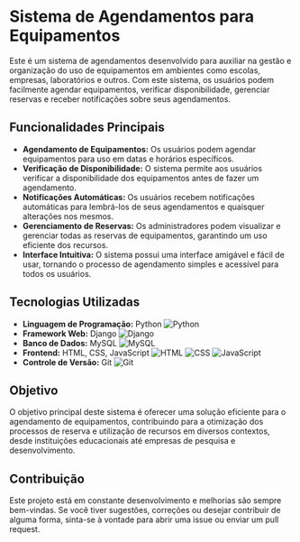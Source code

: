 # Sistema de Agendamentos para Equipamentos

Este é um sistema de agendamentos desenvolvido para auxiliar na gestão e organização do uso de equipamentos em ambientes como escolas, empresas, laboratórios e outros. Com este sistema, os usuários podem facilmente agendar equipamentos, verificar disponibilidade, gerenciar reservas e receber notificações sobre seus agendamentos.

## Funcionalidades Principais

- **Agendamento de Equipamentos:** Os usuários podem agendar equipamentos para uso em datas e horários específicos.
- **Verificação de Disponibilidade:** O sistema permite aos usuários verificar a disponibilidade dos equipamentos antes de fazer um agendamento.
- **Notificações Automáticas:** Os usuários recebem notificações automáticas para lembrá-los de seus agendamentos e quaisquer alterações nos mesmos.
- **Gerenciamento de Reservas:** Os administradores podem visualizar e gerenciar todas as reservas de equipamentos, garantindo um uso eficiente dos recursos.
- **Interface Intuitiva:** O sistema possui uma interface amigável e fácil de usar, tornando o processo de agendamento simples e acessível para todos os usuários.

## Tecnologias Utilizadas

- **Linguagem de Programação:** Python ![Python](https://img.icons8.com/color/48/000000/python.png)
- **Framework Web:** Django ![Django](https://img.icons8.com/color/48/000000/django.png)
- **Banco de Dados:** MySQL ![MySQL](https://img.icons8.com/color/48/000000/mysql.png)
- **Frontend:** HTML, CSS, JavaScript ![HTML](https://img.icons8.com/color/48/000000/html-5.png) ![CSS](https://img.icons8.com/color/48/000000/css3.png) ![JavaScript](https://img.icons8.com/color/48/000000/javascript.png)
- **Controle de Versão:** Git ![Git](https://img.icons8.com/color/48/000000/git.png)

## Objetivo

O objetivo principal deste sistema é oferecer uma solução eficiente para o agendamento de equipamentos, contribuindo para a otimização dos processos de reserva e utilização de recursos em diversos contextos, desde instituições educacionais até empresas de pesquisa e desenvolvimento.

## Contribuição

Este projeto está em constante desenvolvimento e melhorias são sempre bem-vindas. Se você tiver sugestões, correções ou desejar contribuir de alguma forma, sinta-se à vontade para abrir uma issue ou enviar um pull request.
